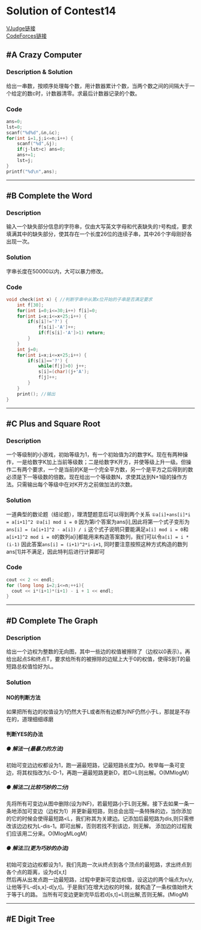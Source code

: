 # Solution of Contest14
[VJudge链接](https://cn.vjudge.net/contest/168561)\
[CodeForces链接](http://codeforces.com/contest/716)
## #A Crazy Computer
### Description & Solution
给出一串数，按顺序处理每个数，用计数器累计个数，当两个数之间的间隔大于一个给定的数c时，计数器清零。求最后计数器记录的个数。
### Code
```Cpp
ans=0;
lst=0;
scanf("%d%d",&n,&c);
for(int i=1,j;i<=n;i++) {
    scanf("%d",&j);
    if(j-lst>c) ans=0;
    ans+=1;
    lst=j;
}
printf("%d\n",ans);
```
***
## #B Complete the Word
### Description
输入一个缺失部分信息的字符串，仅由大写英文字母和代表缺失的`?`号构成，要求填满其中的缺失部分，使其存在一个长度26位的连续子串，其中26个字母刚好各出现一次。
### Solution
字串长度在50000以内，大可以暴力修改。
### Code
```Cpp
void check(int x) { //判断字串中从第x位开始的子串是否满足要求
    int f[30];
    for(int i=0;i<=30;i++) f[i]=0;
    for(int i=x;i<=x+25;i++) {
        if(s[i]!='?') {
            f[s[i]-'A']++;
            if(f[s[i]-'A']>1) return;
        }
    }
    int j=0;
    for(int i=x;i<=x+25;i++) {
        if(s[i]=='?') {
            while(f[j]>0) j++;
            s[i]=(char)(j+'A');
            f[j]++;
        }
    }
    print(); //输出
}
```
***
## #C Plus and Square Root
### Description
一个等级制的小游戏，初始等级为1，有一个初始值为2的数字K。现在有两种操作，一是给数字K加上当前等级数；二是给数字K开方，并使等级上升一级。但操作二有两个要求，一个是当前的K是一个完全平方数，另一个是平方之后得到的数必须是下一等级数的倍数。现在给出一个等级数N，求使其达到N+1级的操作方法。只需输出每个等级中在对K开方之前做加法的次数。
### Solution
一道典型的数论题（结论题），理清楚题意后可以得到两个关系 ```①a[i]+ans[i]*i = a[i+1]^2 ②a[i] mod i = 0```
因为第i个答案为ans[i],因此将第一个式子变形为 ```ans[i] = (a[i+1]^2 - a[i]) / i```
这个式子说明只要能满足```a[i] mod i = 0```和```a[i+1]^2 mod i = 0```的数列a[i]都能用来构造答案数列，我们可以令```a[i] = i * (i-1)```
因此答案```ans[i] = (i+1)^2*i-i+1```, 同时要注意按照这种方式构造的数列ans[1]并不满足，因此特判后进行计算即可
### Code
```Cpp
cout << 2 << endl;
for (long long i=2;i<=n;++i){
  cout << i*(i+1)*(i+1) - i + 1 << endl; 
}
```
***
## #D Complete The Graph
### Description
给出一个边权为整数的无向图，其中一些边的权值被擦除了（边权以0表示）。再给出起点S和终点T，要求给所有的被擦除的边赋上大于0的权值，使得S到T的最短路总权值恰好为L。
### Solution   
#### NO的判断方法   
如果把所有边的权值设为1仍然大于L或者所有边都为INF仍然小于L，那就是不存在的，道理细细琢磨  
#### 判断YES的办法   
##### ● 解法一(最暴力的方法)
初始可变边边权都设为1，跑一遍最短路，记最短路长度为D。枚举每一条可变边，将其权指改为L-D-1，再跑一遍最短路更新D，若D=L则出解。O(MMlogM）
##### ● 解法二(比较巧妙的二分)
先将所有可变边从图中删除(设为INF)，若最短路小于L则无解。接下去如果一条一条地添加可变边（边权为1）并更新最短路，则总会出现一条特殊的边，当你添加的它的时候会使得最短路<L，我们称其为关建边。记添加后最短路为dis,则只需修改该边边权为L-dis-1。即可出解，否则若找不到该边，则无解。
添加边的过程我们应该用二分来。O(MlogMLogM）
##### ● 解法三(更为巧妙的办法)
初始可变边边权都设为1，我们先跑一次从终点到各个顶点的最短路，求出终点到各个点的距离，设为d[x,t]  
然后再从出发点跑一边最短路，过程中更新可变边权值，设这边的两个端点为x/y,让他等于L-d[s,x]-d[y,t]。于是我们在增大边权的时候，就构造了一条权值始终大于等于L的路。
当所有可变边更新完毕后若d[s,t]=L则出解,否则无解。(MlogM)
***
## #E Digit Tree
